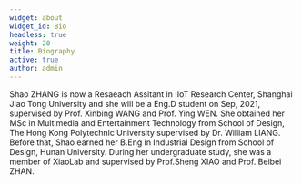 ```yaml
---
widget: about
widget_id: Bio
headless: true
weight: 20
title: Biography
active: true
author: admin
---
```

Shao ZHANG is now a Resaeach Assitant in IIoT Research Center, Shanghai Jiao Tong University and she will be a Eng.D student on Sep, 2021, supervised by Prof. Xinbing WANG and Prof. Ying WEN. She obtained her MSc in Multimedia and Entertainment Technology from School of Design, The Hong Kong Polytechnic University supervised by Dr. William LIANG. Before that, Shao earned her B.Eng in Industrial Design from School of Design, Hunan University. During her undergraduate study, she was a member of XiaoLab and supervised by Prof.Sheng XIAO and Prof. Beibei ZHAN.